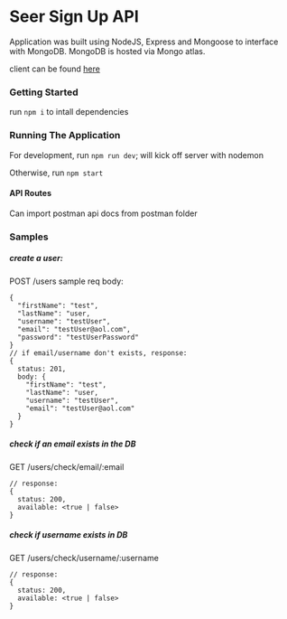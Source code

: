 # Seer Sign Up API

Application was built using NodeJS, Express and Mongoose to interface with MongoDB. 
MongoDB is hosted via Mongo atlas. 

client can be found [here](https://github.com/bsl333/seer-sign-up-client)

### Getting Started

run `npm i` to intall dependencies

### Running The Application

For development, run `npm run dev`; will kick off server with nodemon

Otherwise, run `npm start`

#### API Routes

Can import postman api docs from postman folder

### Samples 


##### create a user:
POST /users
sample req body:
```
{
  "firstName": "test",
  "lastName": "user,
  "username": "testUser",
  "email": "testUser@aol.com",
  "password": "testUserPassword"
}
// if email/username don't exists, response: 
{
  status: 201,
  body: {  
    "firstName": "test",
    "lastName": "user,
    "username": "testUser",
    "email": "testUser@aol.com"
  }
}
```

##### check if an email exists in the DB
GET /users/check/email/:email
```
// response:
{
  status: 200,
  available: <true | false>
}
```
##### check if username exists in DB
GET /users/check/username/:username
```
// response:
{
  status: 200,
  available: <true | false>
}
```


